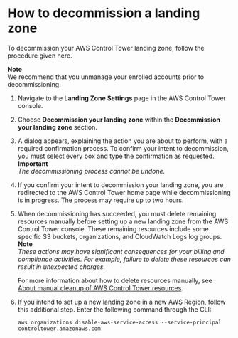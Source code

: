 # How to decommission a landing zone<a name="how-to-decommission"></a>

To decommission your AWS Control Tower landing zone, follow the procedure given here\.

**Note**  
We recommend that you unmanage your enrolled accounts prior to decommissioning\.

1. Navigate to the **Landing Zone Settings** page in the AWS Control Tower console\.

1. Choose **Decommission your landing zone** within the **Decommission your landing zone** section\.

1.  A dialog appears, explaining the action you are about to perform, with a required confirmation process\. To confirm your intent to decommission, you must select every box and type the confirmation as requested\.
**Important**  
*The decommissioning process cannot be undone\.*

1. If you confirm your intent to decommission your landing zone, you are redirected to the AWS Control Tower home page while decommissioning is in progress\. The process may require up to two hours\.

1. When decommissioning has succeeded, you must delete remaining resources manually before setting up a new landing zone from the AWS Control Tower console\. These remaining resources include some specific S3 buckets, organizations, and CloudWatch Logs log groups\.
**Note**  
*These actions may have significant consequences for your billing and compliance activities\. For example, failure to delete these resources can result in unexpected charges\.*

    For more information about how to delete resources manually, see [About manual cleanup of AWS Control Tower resources](walkthrough-delete.md#manual-decommissioning)\.

1. If you intend to set up a new landing zone in a new AWS Region, follow this additional step\. Enter the following command through the CLI: 

   ```
   aws organizations disable-aws-service-access --service-principal controltower.amazonaws.com
   ```